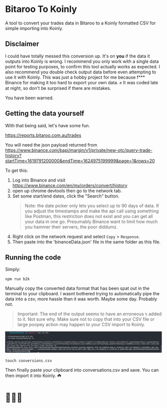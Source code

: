 # Bitaroo To Koinly

A tool to convert your trades data in Bitaroo to a Koinly formatted CSV for simple importing into Koinly.

## Disclaimer

I could have totally messed this conversion up. It's on **you** if the data it outputs into Koinly is wrong. I recommend you only work with a single data point for testing purposes, to confirm this tool actually works as expected. I also recommend you double check output data before even attempting to use it with Koinly. This was just a hobby project for me because f\*\*\* Binance for making it too hard to export your own data. ✊ It was coded late at night, so don't be surprised if there are mistakes.

You have been warned.

## Getting the data yourself

With that being said, let's have some fun.

https://reports.bitaroo.com.au/trades

You will need the json payload returned from https://www.binance.com/bapi/margin/v1/private/new-otc/query-trade-history?startTime=1619791200000&endTime=1624975199999&page=1&rows=20

To get this:

1. Log into Binance and visit https://www.binance.com/en/my/orders/convert/history
2. open up chrome devtools then go to the network tab.
3. Set some start/end dates, click the "Search" button.
   > Note: the date picker only lets you select up to 90 days of data. If you adjust the timestamps and make the api call using something like Postman, this restriction does not exist and you can get all your data in one go. Presumably Binance want to limit how much you hammer their servers, the poor diddumz.
4. Right click on the network request and select `Copy` > `Response`.
5. Then paste into the 'binanceData.json' file in the same folder as this file.

## Running the code

Simply:

```shell
npm run b2k
```

Manually copy the converted data format that has been spat out in the terminal to your clipboard. I wasnt bothered trying to automatically pipe the data into a csv, more hassle than it was worth. Maybe some day. Probably not.

> Important: The end of the output seems to have an erroneous `%` added to it. Not sure why. Make sure not to copy that into your CSV file or large poopey action may happen to your CSV import to Koinly.

![example](./example.png)

```shell
touch conversions.csv
```

Then finally paste your clipboard into conversations.csv and save. You can then import it into Koinly. ☘️

# 🚬😎🤌
